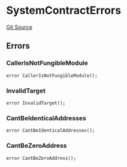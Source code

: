 # SystemContractErrors
[Git Source](https://github.com/zeta-chain/protocol-contracts/blob/2e5223462d9ac9dedd79e76ede471832bb2c40e7/contracts/zevm/testing/SystemContractMock.sol)


## Errors
### CallerIsNotFungibleModule

```solidity
error CallerIsNotFungibleModule();
```

### InvalidTarget

```solidity
error InvalidTarget();
```

### CantBeIdenticalAddresses

```solidity
error CantBeIdenticalAddresses();
```

### CantBeZeroAddress

```solidity
error CantBeZeroAddress();
```

